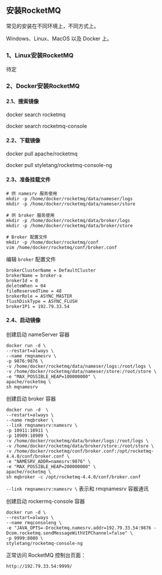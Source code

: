 ## 安装RocketMQ

常见的安装在不同环境上，不同方式上。

Windows、Linux、MacOS 以及 Docker 上。



### 1、Linux安装RocketMQ

待定



### 2、Docker安装RocketMQ

#### 2.1、搜索镜像

docker search rocketmq

docker search rocketmq-console



#### 2.2、下载镜像

docker pull apache/rocketmq

docker pull styletang/rocketmq-console-ng



#### 2.3、准备挂载文件

~~~shell
# 供 namesrv 服务使用
mkdir -p /home/docker/rocketmq/data/nameser/logs
mkdir -p /home/docker/rocketmq/data/nameser/store

# 供 broker 服务使用
mkdir -p /home/docker/rocketmq/data/broker/logs 
mkdir -p /home/docker/rocketmq/data/broker/store 

# Broker 配置文件
mkdir -p /home/docker/rocketmq/conf
vim /home/docker/rocketmq/conf/broker.conf
~~~



编辑 `broker` 配置文件

~~~vim
brokerClusterName = DefaultCluster
brokerName = broker-a
brokerId = 0
deleteWhen = 04
fileReservedTime = 48
brokerRole = ASYNC_MASTER
flushDiskType = ASYNC_FLUSH
brokerIP1 = 192.79.33.54
~~~



#### 2.4、启动镜像

创建启动 nameServer 容器

~~~shell
docker run -d \
--restart=always \
--name rmqnamesrv \
-p 9876:9876 \
-v /home/docker/rocketmq/data/nameser/logs:/root/logs \
-v /home/docker/rocketmq/data/nameser/store:/root/store \
-e "MAX_POSSIBLE_HEAP=100000000" \
apache/rocketmq \
sh mqnamesrv
~~~



创建启动 broker 容器

~~~shell
docker run -d  \
--restart=always \
--name rmqbroker \
--link rmqnamesrv:namesrv \
-p 10911:10911 \
-p 10909:10909 \
-v /home/docker/rocketmq/data/broker/logs:/root/logs \
-v /home/docker/rocketmq/data/broker/store:/root/store \
-v /home/docker/rocketmq/conf/broker.conf:/opt/rocketmq-4.4.0/conf/broker.conf \
-e "NAMESRV_ADDR=namesrv:9876" \
-e "MAX_POSSIBLE_HEAP=200000000" \
apache/rocketmq \
sh mqbroker -c /opt/rocketmq-4.4.0/conf/broker.conf
~~~

`--link rmqnamesrv:namesrv \` 表示和 rmqnamesrv 容器通讯



创建启动 rockermq-console 容器

```shell
docker run -d \
--restart=always \
--name rmqconsoleng \
-e "JAVA_OPTS=-Drocketmq.namesrv.addr=192.79.33.54:9876 -Dcom.rocketmq.sendMessageWithVIPChannel=false" \
-p 9999:8080 \
styletang/rocketmq-console-ng
```



正常访问 RocketMQ 控制台页面：

```text
http://192.79.33.54:9999/
```

